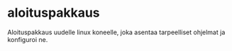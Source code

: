 # aloituspakkaus
Aloituspakkaus uudelle linux koneelle, joka asentaa tarpeelliset ohjelmat ja konfiguroi ne.
